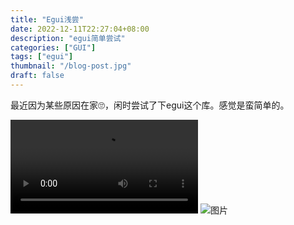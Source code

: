 ```yaml
---
title: "Egui浅尝"
date: 2022-12-11T22:27:04+08:00
description: "egui简单尝试"
categories: ["GUI"]
tags: ["egui"]
thumbnail: "/blog-post.jpg"
draft: false
---
```


最近因为某些原因在家🙄，闲时尝试了下egui这个库。感觉是蛮简单的。

![视频](/我的影片.mp4)
![图片](/QQ20221211-224238-HD.gif)
